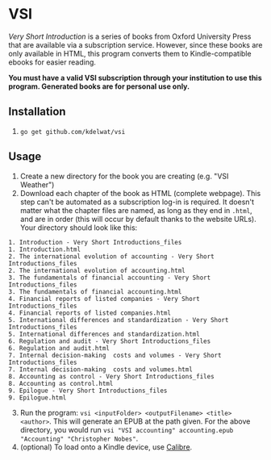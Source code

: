 # VSI

*Very Short Introduction* is a series of books from Oxford University Press that are available via a subscription service. However, since these books are only available in HTML, this program converts them to Kindle-compatible ebooks for easier reading.

**You must have a valid VSI subscription through your institution to use this program. Generated books are for personal use only.**

## Installation
1. `go get github.com/kdelwat/vsi`

## Usage

1. Create a new directory for the book you are creating (e.g. "VSI Weather")
2. Download each chapter of the book as HTML (complete webpage). This step can't be automated as a subscription log-in is required. It doesn't matter what the chapter files are named, as long as they end in `.html`, and are in order (this will occur by default thanks to the website URLs). Your directory should look like this:

```
1. Introduction - Very Short Introductions_files
1. Introduction.html
2. The international evolution of accounting - Very Short Introductions_files
2. The international evolution of accounting.html
3. The fundamentals of financial accounting - Very Short Introductions_files
3. The fundamentals of financial accounting.html
4. Financial reports of listed companies - Very Short Introductions_files
4. Financial reports of listed companies.html
5. International differences and standardization - Very Short Introductions_files
5. International differences and standardization.html
6. Regulation and audit - Very Short Introductions_files
6. Regulation and audit.html
7. Internal decision-making  costs and volumes - Very Short Introductions_files
7. Internal decision-making  costs and volumes.html
8. Accounting as control - Very Short Introductions_files
8. Accounting as control.html
9. Epilogue - Very Short Introductions_files
9. Epilogue.html
```

3. Run the program: `vsi <inputFolder> <outputFilename> <title> <author>`. This will generate an EPUB at the path given. For the above directory, you would run `vsi "VSI accounting" accounting.epub "Accounting" "Christopher Nobes"`.
4. (optional) To load onto a Kindle device, use [Calibre](https://calibre-ebook.com/).
